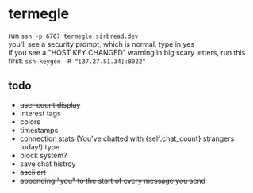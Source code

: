 # termegle
run `ssh -p 6767 termegle.sirbread.dev` <br>
you'll see a security prompt, which is normal, type in yes <br>
if you see a "HOST KEY CHANGED" warning in big scary letters, run this first: `ssh-keygen -R "[37.27.51.34]:8022"` <br>

## todo
- ~~user count display~~
- interest tags
- colors
- timestamps
- connection stats (You've chatted with {self.chat_count} strangers today!) type
- block system?
- save chat histroy
- ~~ascii art~~
- ~~appending "you" to the start of every message you send~~